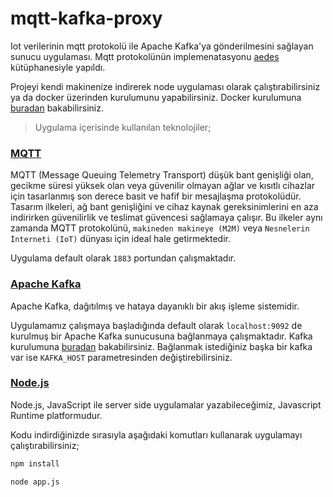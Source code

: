 # mqtt-kafka-proxy

Iot verilerinin mqtt protokolü ile Apache Kafka'ya gönderilmesini sağlayan sunucu uygulaması. Mqtt protokolünün implemenatasyonu [aedes](https://github.com/moscajs/aedes) kütüphanesiyle yapıldı. 

Projeyi kendi makinenize indirerek node uygulaması olarak çalıştırabilirsiniz ya da docker üzerinden kurulumunu yapabilirsiniz. Docker kurulumuna [buradan](https://hub.docker.com/r/barankaya/mqtt-kafka-proxy) bakabilirsiniz.

> Uygulama içerisinde kullanılan teknolojiler;

### [MQTT](https://mqtt.org/) 
MQTT (Message Queuing Telemetry Transport) düşük bant genişliği olan, gecikme süresi yüksek olan veya güvenilir olmayan ağlar ve kısıtlı cihazlar için tasarlanmış son derece basit ve hafif bir mesajlaşma protokolüdür. Tasarım ilkeleri, ağ bant genişliğini ve cihaz kaynak gereksinimlerini en aza indirirken güvenilirlik ve teslimat güvencesi sağlamaya çalışır. Bu ilkeler aynı zamanda MQTT protokolünü, `makineden makineye (M2M)` veya `Nesnelerin İnterneti (IoT)` dünyası için ideal hale getirmektedir.

Uygulama default olarak `1883` portundan çalışmaktadır.

### [Apache Kafka](https://kafka.apache.org/)
Apache Kafka, dağıtılmış ve hataya dayanıklı bir akış işleme sistemidir.

Uygulamamız çalışmaya başladığında default olarak `localhost:9092` de kurulmuş bir Apache Kafka sunucusuna bağlanmaya çalışmaktadır. Kafka kurulumuna [buradan](https://github.com/kentkart-official/workshop-2022/blob/main/apache-kafka/README.md) bakabilirsiniz. Bağlanmak istediğiniz başka bir kafka var ise `KAFKA_HOST` parametresinden değiştirebilirsiniz.

### [Node.js](https://nodejs.org/en/)
Node.js, JavaScript ile server side uygulamalar yazabileceğimiz, Javascript Runtime platformudur.

Kodu indirdiğinizde sırasıyla aşağıdaki komutları kullanarak uygulamayı çalıştırabilirsiniz;

```sh
npm install

node app.js
```
